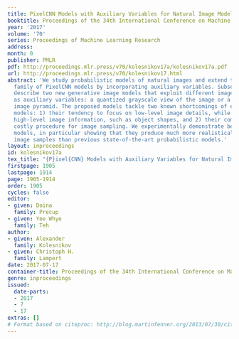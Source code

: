```yaml
---
title: PixelCNN Models with Auxiliary Variables for Natural Image Modeling
booktitle: Proceedings of the 34th International Conference on Machine Learning
year: '2017'
volume: '70'
series: Proceedings of Machine Learning Research
address: 
month: 0
publisher: PMLR
pdf: http://proceedings.mlr.press/v70/kolesnikov17a/kolesnikov17a.pdf
url: http://proceedings.mlr.press/v70/kolesnikov17.html
abstract: 'We study probabilistic models of natural images and extend the autoregressive
  family of PixelCNN models by incorporating auxiliary variables. Subsequently, we
  describe two new generative image models that exploit different image transformations
  as auxiliary variables: a quantized grayscale view of the image or a multi-resolution
  image pyramid. The proposed models tackle two known shortcomings of existing PixelCNN
  models: 1) their tendency to focus on low-level image details, while largely ignoring
  high-level image information, such as object shapes, and 2) their computationally
  costly procedure for image sampling. We experimentally demonstrate benefits of our
  models, in particular showing that they produce much more realistically looking
  image samples than previous state-of-the-art probabilistic models.'
layout: inproceedings
id: kolesnikov17a
tex_title: "{P}ixel{CNN} Models with Auxiliary Variables for Natural Image Modeling"
firstpage: 1905
lastpage: 1914
page: 1905-1914
order: 1905
cycles: false
editor:
- given: Doina
  family: Precup
- given: Yee Whye
  family: Teh
author:
- given: Alexander
  family: Kolesnikov
- given: Christoph H.
  family: Lampert
date: 2017-07-17
container-title: Proceedings of the 34th International Conference on Machine Learning
genre: inproceedings
issued:
  date-parts:
  - 2017
  - 7
  - 17
extras: []
# Format based on citeproc: http://blog.martinfenner.org/2013/07/30/citeproc-yaml-for-bibliographies/
---
```


